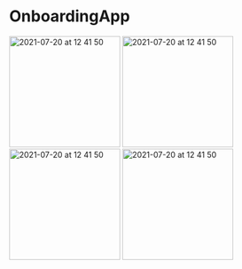 # OnboardingApp


<img width="200" alt="2021-07-20 at 12 41 50" src="https://user-images.githubusercontent.com/82177807/166188976-b5bfed42-238c-4529-81c6-1ef186c37266.png">
<img width="200" alt="2021-07-20 at 12 41 50" src="https://user-images.githubusercontent.com/82177807/166189029-0ebd6527-f067-41b4-9521-167cefcccd5f.png">
<img width="200" alt="2021-07-20 at 12 41 50" src="https://user-images.githubusercontent.com/82177807/166189044-b87d2145-aee3-429a-876f-c8af75f3c571.png">
<img width="200" alt="2021-07-20 at 12 41 50" src="https://user-images.githubusercontent.com/82177807/166189050-c2a5b4bf-ea6a-466f-837d-5bc12ce60ae4.png">
